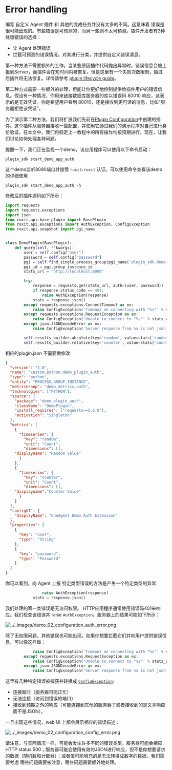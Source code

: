 # Error handling

编写 自定义 Agent 插件 和 其他的变成任务并没有太多的不同。这意味着 错误是很可能出现的。有些错误是可预测的，而另一些则不太可预测。插件开发者有2种处理错误的选择：

- 让 Agent 处理错误
- 拦截可预测的错误情况，对其进行分类，并提供自定义错误消息。

第一种方法不需要额外的工作。当某些原因插件代码抛出异常时，错误信息会被上报到Server，而插件会在短时间内被恢复。但是这里有一个失败次数限制，超过后插件将无法恢复。详情请参考 [plugin lifecycle guide](plugin_lifecycle.md)。

第二种方式需要一些额外的处理，但能让你更好地控制提供给插件用户的错误信息。假设有一种情况，你用来链接数据库服务器的库以错误码 80010 响应，这表示的是无效凭证。你是希望用户看到 80010，还是接收到更可读的消息，比如“服务器拒绝该凭证”。

为了演示第二种方法，我们将扩展我们先前在[Plugin Configuration](Configuration.md)中创建的插件。这个插件从服务器接收一些配置，并使用它通过我们的演示程序对自己进行身份验证。在本文中，我们将假定上一教程中的所有操作均按预期进行。现在，让我们讨论如何处理各种问题。

提醒一下，我们正在监视一个demo，该应用程序可以使用以下命令启动：

```
plugin_sdk start_demo_app_auth
```

这个demo监听8090端口并接受 `ruxit:ruxit` 认证。可以使用命令查看该demo的详细使用

```
plugin_sdk start_demo_app_auth -h
```



修改后的插件源码如下所示：

```python
import requests
import requests.exceptions
import json
from ruxit.api.base_plugin import BasePlugin
from ruxit.api.exceptions import AuthException, ConfigException
from ruxit.api.snapshot import pgi_name


class DemoPlugin(BasePlugin):
    def query(self, **kwargs):
        user = self.config["user"]
        password = self.config["password"]
        pgi = self.find_single_process_group(pgi_name('plugin_sdk.demo_app_auth'))
        pgi_id = pgi.group_instance_id
        stats_url = "http://localhost:8090"

        try:
            response = requests.get(stats_url, auth=(user, password))
            if response.status_code == 401:
                raise AuthException(response)
            stats = response.json()
        except requests.exceptions.ConnectTimeout as ex:
            raise ConfigException('Timeout on connecting with "%s"' % stats_url) from ex
        except requests.exceptions.RequestException as ex:
            raise ConfigException('Unable to connect to "%s"' % stats_url) from ex
        except json.JSONDecodeError as ex:
            raise ConfigException('Server response from %s is not json' % stats_url) from ex

        self.results_builder.absolute(key='random', value=stats['random'], entity_id=pgi_id)
        self.results_builder.relative(key='counter', value=stats['counter'], entity_id=pgi_id)
```

相应的plugin.json 不需要做修改

```json
{
  "version": "1.8",
  "name": "custom.python.demo_plugin_auth",
  "type": "python",
  "entity": "PROCESS_GROUP_INSTANCE",
  "metricGroup": "demo_metrics.auth",
  "technologies": ["PYTHON"],
  "source": {
    "package": "demo_plugin_auth",
    "className": "DemoPlugin",
    "install_requires": ["requests>=2.6.0"],
    "activation": "Singleton"
  },
  "metrics": [
    {
      "timeseries": {
        "key": "random",
        "unit": "Count",
        "dimensions": [],
	"displayname": "Random value"
      }
    },
    {
      "timeseries": {
        "key": "counter",
        "unit": "Count",
        "dimensions": [],
	"displayname":"Counter Value"
      }
    }
  ],
  "configUI": {
    "displayName": "OneAgent Demo Auth Extension"
  },
  "properties": [
    {
      "key": "user",
      "type": "String"
    },
    {
      "key": "password",
      "type": "Password"
    }
  ]
}
```

你可以看到，向 Agent 上报 特定类型错误的方法是产生一个特定类型的异常

```python
                raise AuthException(response)
            stats = response.json()
```

我们处理的第一类错误是无访问权限。 HTTP应用程序通常使用错误码401来响应。我们检查该错误并 raise `AuthException`。服务器上的结果可能如下所示：

![../_images/demo_02_configuration_auth_error.png](https://dynatrace.github.io/plugin-sdk/_images/demo_02_configuration_auth_error.png)

除了无权限问题，其他错误也可能出现。如果你想要拦截它们并向用户提供错误信息，可以像这样做：

```python
            raise ConfigException('Timeout on connecting with "%s"' % stats_url) from ex
        except requests.exceptions.RequestException as ex:
            raise ConfigException('Unable to connect to "%s"' % stats_url) from ex
        except json.JSONDecodeError as ex:
            raise ConfigException('Server response from %s is not json' % stats_url) from ex
```

这里有几种特定错误被捕获并转换成 [`ConfigException`](https://dynatrace.github.io/plugin-sdk/_apidoc/ruxit.api.html#ruxit.api.exceptions.ConfigException):

- 连接超时（服务器可能正忙）
- 无法连接（访问到错误的端口）
- 接收到预期之外的响应（可能连接到其他的服务器了或者接收到的是文本响应而不是JSON）。

一旦出现这些情况，web UI 上都会展示相应的错误描述：

![../_images/demo_02_configuration_config_error.png](https://dynatrace.github.io/plugin-sdk/_images/demo_02_configuration_config_error.png)

请注意，与实际情况一样，可能会发生许多不同的错误类型。服务器可能会相应HTTP status 500；服务器可能会使用有效的JSON进行响应，但不是你想要请求的数据（随机数和计数器）；或者值可能填充的是无法转换成数字的数据。我们需要考虑 哪些问题需要被注意，哪些问题需要额外地处理。